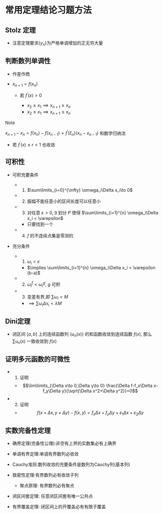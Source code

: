 # 常用定理结论习题方法

## Stolz 定理

- 注意定理要求$\{y_n\}$为严格单调增加的正无穷大量

## 判断数列单调性

- 作差作商

- $x_{n+1}=f(x_n)$ 

    - 若 $f^\prime(x)>0$ 

        - $x_2\geq x_1 \implies x_{n+1}\geq x_n$
        - $x_2\leq x_1 \implies x_{n+1}\leq x_n$

> [!NOTE]
> $x_{n+1}-x_n = f(x_n)-f(x_{n-1})=f^\prime(\xi_n)(x_n-x_{n-1})$ 和数学归纳法

- 若 $f^\prime(x) \leq r<1$ 也收敛



## 可积性

- 可积充要条件

    - 1. $\sum\limits_{i=0}^{\infty} \omwga_i\Delta x_i\to 0$

    - 2. 振幅不能任意小的区间长度可以任意小

    - 3. 对任意 $\varepsilon>0,\exists$ 划分 $P$ 使得 $\sum\limits_{i=1}^{n} \omega_i\Delta x_i < \varepsilon$

        - 只要找到一个

    - 4. $f$ 的不连续点集是零测的

- 充分条件

    - 1. $\omega_i < \varepsilon$

        - $\implies \sum\limits_{i=1}^{n} \omega_i\Delta x_i < \varepsilon (b-a)$

    - 2. $\omega_i^f < \omega_i^g$, $g$ 可积

    - 3. 变差有界,即 $\sum \omega_i < M$

        - $\implies \sum \omega_i\Delta x_i < \lambda M$





## Dini定理 

- 闭区间 $[a,b]$ 上的连续函数列 $\{u_n(x)\}$ 的和函数收敛到连续函数 $f(x)$, 那么 $\sum u_n(x)$ 一致收敛到 $f(x)$



## 证明多元函数的可微性
- 1. 证明

    - $$\lim\limits_{\Delta x\to 0,\Delta y\to 0} \frac{\Delta f-f_x\Delta x-f_y\Delta y}{\sqrt{\Delta x^2+\Delta y^2}}=0$$

- 2. 证明

    - $$f(x+\Delta x,y+\Delta y)-f(x,y) = f_x\Delta x+f_y\Delta y+\varepsilon_1\Delta x+\varepsilon_2\Delta y$$

    





























## 实数完备性定理

- 确界定理(完备性公理):非空有上界的实数集必有上确界

- 单调有界定理:单调有界数列必收敛

- $\text{Cauchy}$准则:数列收敛的充要条件是数列为$\text{Cauchy}$列(基本列)

- 致密性定理:有界数列必有收敛子列

    - 聚点原理: 有界数列必有聚点

- 闭区间套定理: 任意闭区间套有唯一公共点

- 有界覆盖定理: 闭区间上的开覆盖必有有限子覆盖




